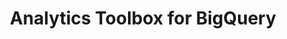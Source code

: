---
title: Analytics Toolbox for BigQuery
description: "Unlock Spatial Analytics in BigQuery"
icon: "/img/icons/bigquery-analytics-toolbox.png"
type: examples
category: h3
layout: categories/list
euFlag: true
aliases:
    - /analytics-toolbox-bq/examples/categories/h3/
---